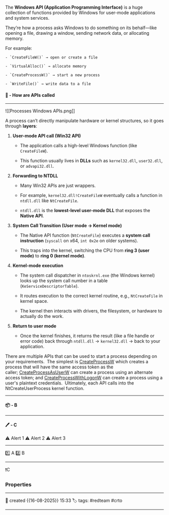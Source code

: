 The **Windows API (Application Programming Interface)** is a huge collection of functions provided by Windows for user-mode applications and system services.
    
They’re how a process asks Windows to do something on its behalf—like opening a file, drawing a window, sending network data, or allocating memory.
    
For example:
    
    - `CreateFileW()` → open or create a file
        
    - `VirtualAlloc()` → allocate memory
        
    - `CreateProcessW()` → start a new process
        
    - `WriteFile()` → write data to a file

#### 🚀 - How are APIs called
---

![[Processes Windows APIs.png]]

A process can’t directly manipulate hardware or kernel structures, so it goes through **layers**:

1. **User-mode API call (Win32 API)**
    
    - The application calls a high-level Windows function (like `CreateFileW`).
        
    - This function usually lives in **DLLs** such as `kernel32.dll`, `user32.dll`, or `advapi32.dll`.
        
2. **Forwarding to NTDLL**
    
    - Many Win32 APIs are just wrappers.
        
    - For example, `kernel32.dll!CreateFileW` eventually calls a function in `ntdll.dll` like `NtCreateFile`.
        
    - `ntdll.dll` is the **lowest-level user-mode DLL** that exposes the **Native API**.
        
3. **System Call Transition (User mode → Kernel mode)**
    
    - The Native API function (`NtCreateFile`) executes a **system call instruction** (`syscall` on x64, `int 0x2e` on older systems).
        
    - This traps into the kernel, switching the CPU from **ring 3 (user mode)** to **ring 0 (kernel mode)**.
        
4. **Kernel-mode execution**
    
    - The system call dispatcher in `ntoskrnl.exe` (the Windows kernel) looks up the system call number in a table (`KeServiceDescriptorTable`).
        
    - It routes execution to the correct kernel routine, e.g., `NtCreateFile` in kernel space.
        
    - The kernel then interacts with drivers, the filesystem, or hardware to actually do the work.
        
5. **Return to user mode**
    
    - Once the kernel finishes, it returns the result (like a file handle or error code) back through `ntdll.dll` → `kernel32.dll` → back to your application.


There are multiple APIs that can be used to start a process depending on your requirements.  The simplest is [CreateProcessW](https://learn.microsoft.com/en-us/windows/win32/api/processthreadsapi/nf-processthreadsapi-createprocessw) which creates a process that will have the same access token as the caller; [CreateProcessAsUserW](https://learn.microsoft.com/en-us/windows/win32/api/processthreadsapi/nf-processthreadsapi-createprocessasuserw) can create a process using an alternate access token; and [CreateProcessWithLogonW](https://learn.microsoft.com/en-us/windows/win32/api/winbase/nf-winbase-createprocesswithlogonw) can create a process using a user's plaintext credentials.  Ultimately, each API calls into the NtCreateUserProcess kernel function.

---
#### 📦 - B
--- 

#### 🖊️ - C


⚠ Alert 1
⚠ Alert 2
⚠ Alert 3


--- 

 1️⃣ A
 2️⃣ B
 
--- 

❗C


### Properties
---
📆 created   {{16-08-2025}} 15:33
🏷️ tags: #redteam #crto 

---
